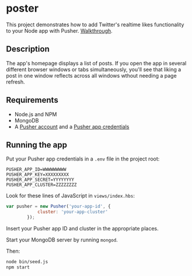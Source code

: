 # poster
This project demonstrates how to add Twitter's realtime likes functionality to your Node app with Pusher. [Walkthrough](https://blog.pusher.com/build-twitters-realtime-likes-feature-node-js-pusher/).

## Description
The app's homepage displays a list of posts. If you open the app in several different browser windows or tabs simultaneously, you'll see that liking a post in one window reflects across all windows wthout needing a page refresh.

## Requirements
- Node.js and NPM 
- MongoDB
- A [Pusher account](https://pusher.com/signup) and a [Pusher app credentials](http://dashboard.pusher.com/)

## Running the app
Put your Pusher app credentials in a `.env` file in the project root:
```
PUSHER_APP_ID=WWWWWWWWW
PUSHER_APP_KEY=XXXXXXXXX
PUSHER_APP_SECRET=YYYYYYYY
PUSHER_APP_CLUSTER=ZZZZZZZZ
```

Look for these lines of JavaScript in `views/index.hbs`:
```javascript
var pusher = new Pusher('your-app-id', {
            cluster: 'your-app-cluster'
        });
```
Insert your Pusher app ID and cluster in the appropriate places.

Start your MongoDB server by running `mongod`.

Then:

```bash
node bin/seed.js
npm start
```
